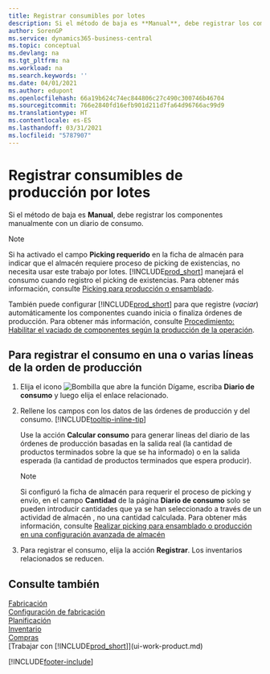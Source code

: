 ```yaml
---
title: Registrar consumibles por lotes
description: Si el método de baja es **Manual**, debe registrar los componentes manualmente con un diario de consumo.
author: SorenGP
ms.service: dynamics365-business-central
ms.topic: conceptual
ms.devlang: na
ms.tgt_pltfrm: na
ms.workload: na
ms.search.keywords: ''
ms.date: 04/01/2021
ms.author: edupont
ms.openlocfilehash: 66a19b624c74ec844806c27c490c300746b46704
ms.sourcegitcommit: 766e2840fd16efb901d211d7fa64d96766ac99d9
ms.translationtype: HT
ms.contentlocale: es-ES
ms.lasthandoff: 03/31/2021
ms.locfileid: "5787907"
---
```

# <a name="batch-post-production-consumption"></a>Registrar consumibles de producción por lotes

Si el método de baja es **Manual**, debe registrar los componentes manualmente con un diario de consumo.  

>[!NOTE]
> Si ha activado el campo **Picking requerido** en la ficha de almacén para indicar que el almacén requiere proceso de picking de existencias, no necesita usar este trabajo por lotes. [!INCLUDE[prod_short](includes/prod_short.md)] manejará el consumo cuando registro el picking de existencias. Para obtener más información, consulte [Picking para producción o ensamblado](warehouse-how-to-pick-for-production.md#to-pick-components-in-basic-warehouse-configurations). 

También puede configurar [!INCLUDE[prod_short](includes/prod_short.md)] para que registre (*vaciar*) automáticamente los componentes cuando inicia o finaliza órdenes de producción. Para obtener más información, consulte [Procedimiento: Habilitar el vaciado de componentes según la producción de la operación](production-how-to-flush-components-according-to-operation-output.md).

## <a name="to-post-consumption-for-one-or-more-production-order-lines"></a>Para registrar el consumo en una o varias líneas de la orden de producción

1.  Elija el icono ![Bombilla que abre la función Dígame](media/ui-search/search_small.png "Dígame qué desea hacer"), escriba **Diario de consumo** y luego elija el enlace relacionado.  
2.  Rellene los campos con los datos de las órdenes de producción y del consumo. [!INCLUDE[tooltip-inline-tip](includes/tooltip-inline-tip_md.md)]  

    Use la acción **Calcular consumo** para generar líneas del diario de las órdenes de producción basadas en la salida real (la cantidad de productos terminados sobre la que se ha informado) o en la salida esperada (la cantidad de productos terminados que espera producir).

    > [!NOTE]
    > Si configuró la ficha de almacén para requerir el proceso de picking y envío, en el campo **Cantidad** de la página **Diario de consumo** solo se pueden introducir cantidades que ya se han seleccionado a través de un actividad de almacén , no una cantidad calculada. Para obtener más información, consulte [Realizar picking para ensamblado o producción en una configuración avanzada de almacén](warehouse-how-to-pick-for-internal-operations-in-advanced-warehousing.md)

3.  Para registrar el consumo, elija la acción **Registrar**. Los inventarios relacionados se reducen.



## <a name="see-also"></a>Consulte también

[Fabricación](production-manage-manufacturing.md)    
[Configuración de fabricación](production-configure-production-processes.md)  
[Planificación](production-planning.md)      
[Inventario](inventory-manage-inventory.md)  
[Compras](purchasing-manage-purchasing.md)  
[Trabajar con [!INCLUDE[prod_short](includes/prod_short.md)]](ui-work-product.md)


[!INCLUDE[footer-include](includes/footer-banner.md)]
